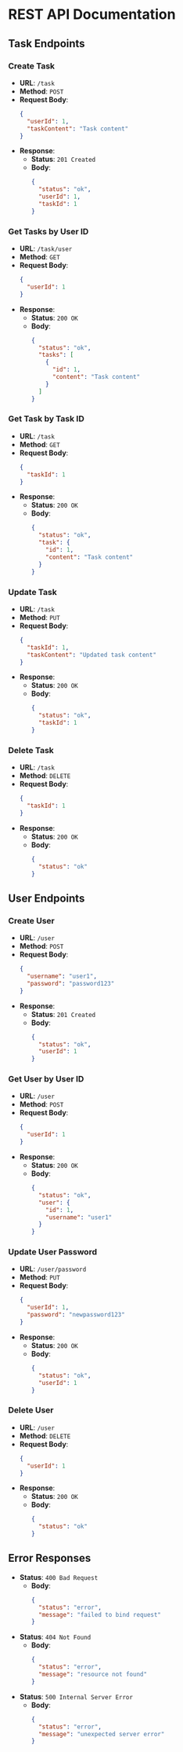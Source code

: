 # REST API Documentation

## Task Endpoints

### Create Task
- **URL**: `/task`
- **Method**: `POST`
- **Request Body**:
  ```json
  {
    "userId": 1,
    "taskContent": "Task content"
  }
  ```
- **Response**:
  - **Status**: `201 Created`
  - **Body**:
    ```json
    {
      "status": "ok",
      "userId": 1,
      "taskId": 1
    }
    ```

### Get Tasks by User ID
- **URL**: `/task/user`
- **Method**: `GET`
- **Request Body**:
  ```json
  {
    "userId": 1
  }
  ```
- **Response**:
  - **Status**: `200 OK`
  - **Body**:
    ```json
    {
      "status": "ok",
      "tasks": [
        {
          "id": 1,
          "content": "Task content"
        }
      ]
    }
    ```

### Get Task by Task ID
- **URL**: `/task`
- **Method**: `GET`
- **Request Body**:
  ```json
  {
    "taskId": 1
  }
  ```
- **Response**:
  - **Status**: `200 OK`
  - **Body**:
    ```json
    {
      "status": "ok",
      "task": {
        "id": 1,
        "content": "Task content"
      }
    }
    ```

### Update Task
- **URL**: `/task`
- **Method**: `PUT`
- **Request Body**:
  ```json
  {
    "taskId": 1,
    "taskContent": "Updated task content"
  }
  ```
- **Response**:
  - **Status**: `200 OK`
  - **Body**:
    ```json
    {
      "status": "ok",
      "taskId": 1
    }
    ```

### Delete Task
- **URL**: `/task`
- **Method**: `DELETE`
- **Request Body**:
  ```json
  {
    "taskId": 1
  }
  ```
- **Response**:
  - **Status**: `200 OK`
  - **Body**:
    ```json
    {
      "status": "ok"
    }
    ```

## User Endpoints

### Create User
- **URL**: `/user`
- **Method**: `POST`
- **Request Body**:
  ```json
  {
    "username": "user1",
    "password": "password123"
  }
  ```
- **Response**:
  - **Status**: `201 Created`
  - **Body**:
    ```json
    {
      "status": "ok",
      "userId": 1
    }
    ```

### Get User by User ID
- **URL**: `/user`
- **Method**: `POST`
- **Request Body**:
  ```json
  {
    "userId": 1
  }
  ```
- **Response**:
  - **Status**: `200 OK`
  - **Body**:
    ```json
    {
      "status": "ok",
      "user": {
        "id": 1,
        "username": "user1"
      }
    }
    ```

### Update User Password
- **URL**: `/user/password`
- **Method**: `PUT`
- **Request Body**:
  ```json
  {
    "userId": 1,
    "password": "newpassword123"
  }
  ```
- **Response**:
  - **Status**: `200 OK`
  - **Body**:
    ```json
    {
      "status": "ok",
      "userId": 1
    }
    ```

### Delete User
- **URL**: `/user`
- **Method**: `DELETE`
- **Request Body**:
  ```json
  {
    "userId": 1
  }
  ```
- **Response**:
  - **Status**: `200 OK`
  - **Body**:
    ```json
    {
      "status": "ok"
    }
    ```

## Error Responses
- **Status**: `400 Bad Request`
  - **Body**:
    ```json
    {
      "status": "error",
      "message": "failed to bind request"
    }
    ```
- **Status**: `404 Not Found`
  - **Body**:
    ```json
    {
      "status": "error",
      "message": "resource not found"
    }
    ```
- **Status**: `500 Internal Server Error`
  - **Body**:
    ```json
    {
      "status": "error",
      "message": "unexpected server error"
    }